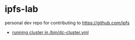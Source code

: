 # ipfs-lab
personal dev repo for contributing to https://github.com/ipfs


- [running cluster in /bin/dc-cluster.yml](https://github.com/sergeiudris/ipfs-lab/issues/2#issuecomment-774481276)
